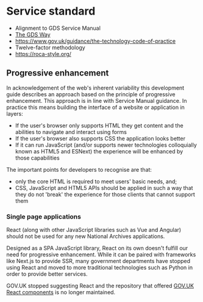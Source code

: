 # Service standard

- Alignment to GDS Service Manual
- [The GDS Way](https://gds-way.cloudapps.digital/)
- https://www.gov.uk/guidance/the-technology-code-of-practice
- Twelve-factor methodology
- https://roca-style.org/

## Progressive enhancement

In acknowledgement of the web's inherent variability this development guide describes an approach based on the principle of progressive enhancement. This approach is in line with Service Manual guidance. In practice this means building the interface of a website or application in layers:

- If the user's browser only supports HTML they get content and the abilities to navigate and interact using forms
- If the user's browser also supports CSS the application looks better
- If it can run JavaScript (and/or supports newer technologies colloquially known as HTML5 and ESNext) the experience will be enhanced by those capabilities

The important points for developers to recognise are that:

- only the core HTML is required to meet users' basic needs, and;
- CSS, JavaScript and HTML5 APIs should be applied in such a way that they do not 'break' the experience for those clients that cannot support them

### Single page applications

React (along with other JavaScript libraries such as Vue and Angular) should not be used for any new National Archives applications.

Designed as a SPA JavaScript library, React on its own doesn't fulfill our need for progressive enhancement. While it can be paired with frameworks like Next.js to provide SSR, many government departments have stopped using React and moved to more traditional technologies such as Python in order to provide better services.

GOV.UK stopped suggesting React and the repository that offered [GOV.UK React components](https://github.com/surevine/govuk-react-jsx) is no longer maintained.
